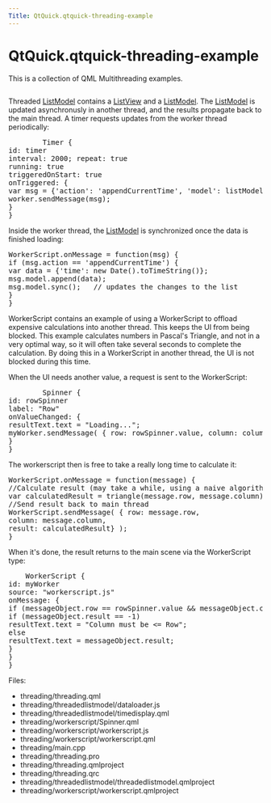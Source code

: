 ```yaml
---
Title: QtQuick.qtquick-threading-example
---
```


# QtQuick.qtquick-threading-example

<span class="subtitle"></span>
<!-- $$$threading-description -->
<p>This is a collection of QML Multithreading examples.<p class="centerAlign"><img src="https://developer.ubuntu.com/static/devportal_uploaded/7e191942-25e1-4081-b6e0-b93fcc9cf9c0-../qtquick-threading-example/images/qml-threading-example.png" alt="" /></p><p>Threaded <a href="QtQuick.qtquick-modelviewsdata-modelview.md#listmodel">ListModel</a> contains a <a href="QtQuick.ListView.md">ListView</a> and a <a href="QtQuick.qtquick-modelviewsdata-modelview.md#listmodel">ListModel</a>. The <a href="QtQuick.qtquick-modelviewsdata-modelview.md#listmodel">ListModel</a> is updated asynchronusly in another thread, and the results propagate back to the main thread. A timer requests updates from the worker thread periodically:</p>
<pre class="qml">        <span class="type">Timer</span> {
<span class="name">id</span>: <span class="name">timer</span>
<span class="name">interval</span>: <span class="number">2000</span>; <span class="name">repeat</span>: <span class="number">true</span>
<span class="name">running</span>: <span class="number">true</span>
<span class="name">triggeredOnStart</span>: <span class="number">true</span>
<span class="name">onTriggered</span>: {
var <span class="name">msg</span> = {'action': <span class="string">'appendCurrentTime'</span>, 'model': <span class="name">listModel</span>};
<span class="name">worker</span>.<span class="name">sendMessage</span>(<span class="name">msg</span>);
}
}</pre>
<p>Inside the worker thread, the <a href="QtQuick.qtquick-modelviewsdata-modelview.md#listmodel">ListModel</a> is synchronized once the data is finished loading:</p>
<pre class="js"><span class="name">WorkerScript</span>.<span class="name">onMessage</span> <span class="operator">=</span> <span class="keyword">function</span>(<span class="name">msg</span>) {
<span class="keyword">if</span> (<span class="name">msg</span>.<span class="name">action</span> <span class="operator">==</span> <span class="string">'appendCurrentTime'</span>) {
var <span class="name">data</span> = {'time': new <span class="name">Date</span>().<span class="name">toTimeString</span>()};
<span class="name">msg</span>.<span class="name">model</span>.<span class="name">append</span>(<span class="name">data</span>);
<span class="name">msg</span>.<span class="name">model</span>.<span class="name">sync</span>();   <span class="comment">// updates the changes to the list</span>
}
}</pre>
<p>WorkerScript contains an example of using a WorkerScript to offload expensive calculations into another thread. This keeps the UI from being blocked. This example calculates numbers in Pascal's Triangle, and not in a very optimal way, so it will often take several seconds to complete the calculation. By doing this in a WorkerScript in another thread, the UI is not blocked during this time.</p>
<p>When the UI needs another value, a request is sent to the WorkerScript:</p>
<pre class="qml">        <span class="type">Spinner</span> {
<span class="name">id</span>: <span class="name">rowSpinner</span>
<span class="name">label</span>: <span class="string">&quot;Row&quot;</span>
<span class="name">onValueChanged</span>: {
<span class="name">resultText</span>.<span class="name">text</span> <span class="operator">=</span> <span class="string">&quot;Loading...&quot;</span>;
<span class="name">myWorker</span>.<span class="name">sendMessage</span>( { row: <span class="name">rowSpinner</span>.<span class="name">value</span>, column: <span class="name">columnSpinner</span>.<span class="name">value</span> } );
}
}</pre>
<p>The workerscript then is free to take a really long time to calculate it:</p>
<pre class="js"><span class="name">WorkerScript</span>.<span class="name">onMessage</span> <span class="operator">=</span> <span class="keyword">function</span>(<span class="name">message</span>) {
<span class="comment">//Calculate result (may take a while, using a naive algorithm)</span>
var <span class="name">calculatedResult</span> = <span class="name">triangle</span>(<span class="name">message</span>.<span class="name">row</span>, <span class="name">message</span>.<span class="name">column</span>);
<span class="comment">//Send result back to main thread</span>
<span class="name">WorkerScript</span>.<span class="name">sendMessage</span>( { row: <span class="name">message</span>.<span class="name">row</span>,
column: <span class="name">message</span>.<span class="name">column</span>,
result: <span class="name">calculatedResult</span>} );
}</pre>
<p>When it's done, the result returns to the main scene via the WorkerScript type:</p>
<pre class="qml">    <span class="type">WorkerScript</span> {
<span class="name">id</span>: <span class="name">myWorker</span>
<span class="name">source</span>: <span class="string">&quot;workerscript.js&quot;</span>
<span class="name">onMessage</span>: {
<span class="keyword">if</span> (<span class="name">messageObject</span>.<span class="name">row</span> <span class="operator">==</span> <span class="name">rowSpinner</span>.<span class="name">value</span> <span class="operator">&amp;&amp;</span> <span class="name">messageObject</span>.<span class="name">column</span> <span class="operator">==</span> <span class="name">columnSpinner</span>.<span class="name">value</span>){ <span class="comment">//Not an old result</span>
<span class="keyword">if</span> (<span class="name">messageObject</span>.<span class="name">result</span> <span class="operator">==</span> -<span class="number">1</span>)
<span class="name">resultText</span>.<span class="name">text</span> <span class="operator">=</span> <span class="string">&quot;Column must be &lt;= Row&quot;</span>;
<span class="keyword">else</span>
<span class="name">resultText</span>.<span class="name">text</span> <span class="operator">=</span> <span class="name">messageObject</span>.<span class="name">result</span>;
}
}
}</pre>
<p>Files:</p>
<ul>
<li>threading/threading.qml</li>
<li>threading/threadedlistmodel/dataloader.js</li>
<li>threading/threadedlistmodel/timedisplay.qml</li>
<li>threading/workerscript/Spinner.qml</li>
<li>threading/workerscript/workerscript.js</li>
<li>threading/workerscript/workerscript.qml</li>
<li>threading/main.cpp</li>
<li>threading/threading.pro</li>
<li>threading/threading.qmlproject</li>
<li>threading/threading.qrc</li>
<li>threading/threadedlistmodel/threadedlistmodel.qmlproject</li>
<li>threading/workerscript/workerscript.qmlproject</li>
</ul>
<!-- @@@threading -->
